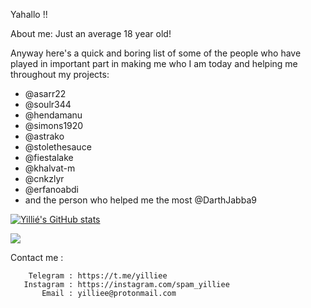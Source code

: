 Yahallo !!

About me:
        Just an average 18 year old!


Anyway here's a quick and boring list of some of the people who have 
played in important part in making me who I am today
and helping me throughout my projects:
 


- @asarr22
- @soulr344
- @hendamanu
- @simons1920
- @astrako
- @stolethesauce
- @fiestalake
- @khalvat-m
- @cnkzlyr
- @erfanoabdi
- and the person who helped me the most @DarthJabba9
 
    
     
[![Yillié's GitHub stats](https://github-readme-stats.vercel.app/api?username=yilliee)](https://github.com/anuraghazra/github-readme-stats)

![](https://komarev.com/ghpvc/?username=yilliee)


Contact me :

        Telegram : https://t.me/yilliee   
       Instagram : https://instagram.com/spam_yilliee
           Email : yilliee@protonmail.com
